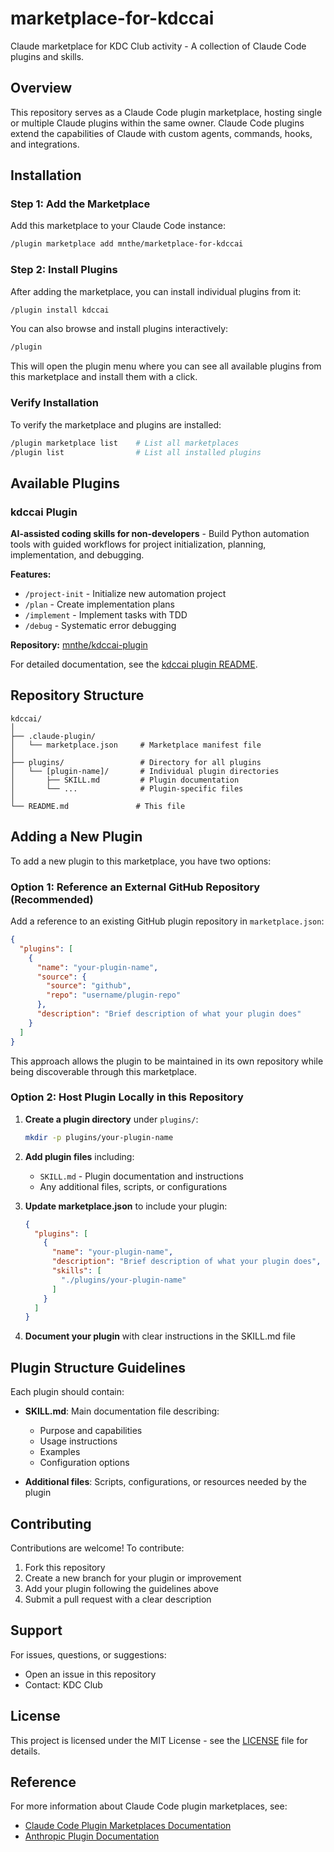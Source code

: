 # marketplace-for-kdccai

Claude marketplace for KDC Club activity - A collection of Claude Code plugins and skills.

## Overview

This repository serves as a Claude Code plugin marketplace, hosting single or multiple Claude plugins within the same owner. Claude Code plugins extend the capabilities of Claude with custom agents, commands, hooks, and integrations.

## Installation

### Step 1: Add the Marketplace

Add this marketplace to your Claude Code instance:

```bash
/plugin marketplace add mnthe/marketplace-for-kdccai
```

### Step 2: Install Plugins

After adding the marketplace, you can install individual plugins from it:

```bash
/plugin install kdccai
```

You can also browse and install plugins interactively:

```bash
/plugin
```

This will open the plugin menu where you can see all available plugins from this marketplace and install them with a click.

### Verify Installation

To verify the marketplace and plugins are installed:

```bash
/plugin marketplace list    # List all marketplaces
/plugin list                # List all installed plugins
```

## Available Plugins

### kdccai Plugin

**AI-assisted coding skills for non-developers** - Build Python automation tools with guided workflows for project initialization, planning, implementation, and debugging.

**Features:**
- `/project-init` - Initialize new automation project
- `/plan` - Create implementation plans
- `/implement` - Implement tasks with TDD
- `/debug` - Systematic error debugging

**Repository:** [mnthe/kdccai-plugin](https://github.com/mnthe/kdccai-plugin)

For detailed documentation, see the [kdccai plugin README](https://github.com/mnthe/kdccai-plugin/blob/main/README.md).

## Repository Structure

```
kdccai/
│
├── .claude-plugin/
│   └── marketplace.json     # Marketplace manifest file
│
├── plugins/                 # Directory for all plugins
│   └── [plugin-name]/       # Individual plugin directories
│       ├── SKILL.md         # Plugin documentation
│       └── ...              # Plugin-specific files
│
└── README.md               # This file
```

## Adding a New Plugin

To add a new plugin to this marketplace, you have two options:

### Option 1: Reference an External GitHub Repository (Recommended)

Add a reference to an existing GitHub plugin repository in `marketplace.json`:

```json
{
  "plugins": [
    {
      "name": "your-plugin-name",
      "source": {
        "source": "github",
        "repo": "username/plugin-repo"
      },
      "description": "Brief description of what your plugin does"
    }
  ]
}
```

This approach allows the plugin to be maintained in its own repository while being discoverable through this marketplace.

### Option 2: Host Plugin Locally in this Repository

1. **Create a plugin directory** under `plugins/`:
   ```bash
   mkdir -p plugins/your-plugin-name
   ```

2. **Add plugin files** including:
   - `SKILL.md` - Plugin documentation and instructions
   - Any additional files, scripts, or configurations

3. **Update marketplace.json** to include your plugin:
   ```json
   {
     "plugins": [
       {
         "name": "your-plugin-name",
         "description": "Brief description of what your plugin does",
         "skills": [
           "./plugins/your-plugin-name"
         ]
       }
     ]
   }
   ```

4. **Document your plugin** with clear instructions in the SKILL.md file

## Plugin Structure Guidelines

Each plugin should contain:

- **SKILL.md**: Main documentation file describing:
  - Purpose and capabilities
  - Usage instructions
  - Examples
  - Configuration options
  
- **Additional files**: Scripts, configurations, or resources needed by the plugin

## Contributing

Contributions are welcome! To contribute:

1. Fork this repository
2. Create a new branch for your plugin or improvement
3. Add your plugin following the guidelines above
4. Submit a pull request with a clear description

## Support

For issues, questions, or suggestions:
- Open an issue in this repository
- Contact: KDC Club

## License

This project is licensed under the MIT License - see the [LICENSE](LICENSE) file for details.

## Reference

For more information about Claude Code plugin marketplaces, see:
- [Claude Code Plugin Marketplaces Documentation](https://docs.claude.com/en/docs/claude-code/plugin-marketplaces)
- [Anthropic Plugin Documentation](https://www.anthropic.com/news/claude-code-plugins)
